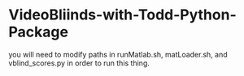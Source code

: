 # VideoBliinds-with-Todd-Python-Package
you will need to modify paths in runMatlab.sh, matLoader.sh, and vblind_scores.py in order to run this thing.
